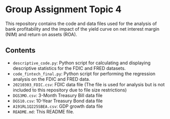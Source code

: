 # Group Assignment Topic 4

This repository contains the code and data files used for the analysis of bank profitability and the impact of the yield curve on net interest margin (NIM) and return on assets (ROA).

## Contents

- `descriptive_code.py`: Python script for calculating and displaying descriptive statistics for the FDIC and FRED datasets.
- `code_fintech_final.py`: Python script for performing the regression analysis on the FDIC and FRED data.
- `20210303_FDIC.csv`: FDIC data file (The file is used for analysis but is not included to this repository due to file size restrictions)
- `DGS3MO.csv`: 3-Month Treasury Bill data file
- `DGS10.csv`: 10-Year Treasury Bond data file
- `A191RL1Q225SBEA.csv`: GDP growth data file
- `README.md`: This README file.
